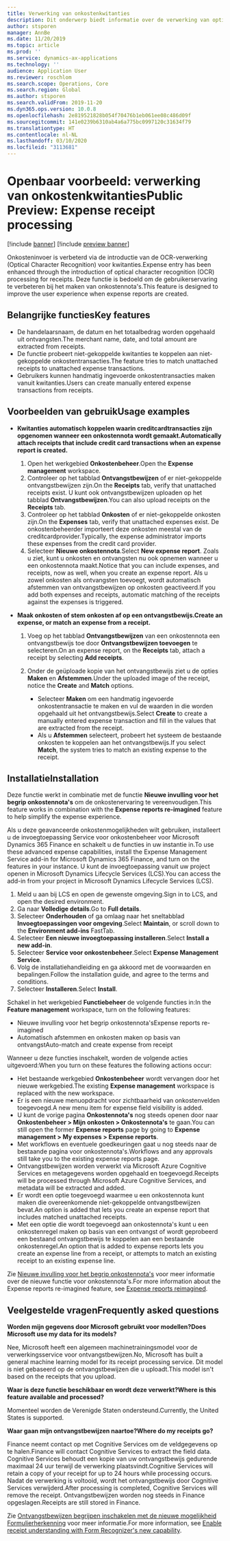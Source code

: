 ```yaml
---
title: Verwerking van onkostenkwitanties
description: Dit onderwerp biedt informatie over de verwerking van optische tekenherkenning (OCR) voor kwitanties. Deze functie is bedoeld om de gebruikerservaring te verbeteren bij het maken van onkostennota's in Microsoft Dynamics 365 Finance.
author: stsporen
manager: AnnBe
ms.date: 11/20/2019
ms.topic: article
ms.prod: ''
ms.service: dynamics-ax-applications
ms.technology: ''
audience: Application User
ms.reviewer: roschlom
ms.search.scope: Operations, Core
ms.search.region: Global
ms.author: stsporen
ms.search.validFrom: 2019-11-20
ms.dyn365.ops.version: 10.0.8
ms.openlocfilehash: 2e819521828b054f70476b1eb061ee08c486d09f
ms.sourcegitcommit: 141e0239b6310ab4a6a775bc0997120c31634f79
ms.translationtype: HT
ms.contentlocale: nl-NL
ms.lasthandoff: 03/10/2020
ms.locfileid: "3113681"
---
```

# <a name="public-preview-expense-receipt-processing"></a><span data-ttu-id="197a4-104">Openbaar voorbeeld: verwerking van onkostenkwitanties</span><span class="sxs-lookup"><span data-stu-id="197a4-104">Public Preview: Expense receipt processing</span></span>

[!include [banner](../includes/banner.md)]
[!include [preview banner](../includes/preview-banner.md)]


<span data-ttu-id="197a4-105">Onkosteninvoer is verbeterd via de introductie van de OCR-verwerking (Optical Character Recognition) voor kwitanties.</span><span class="sxs-lookup"><span data-stu-id="197a4-105">Expense entry has been enhanced through the introduction of optical character recognition (OCR) processing for receipts.</span></span> <span data-ttu-id="197a4-106">Deze functie is bedoeld om de gebruikerservaring te verbeteren bij het maken van onkostennota's.</span><span class="sxs-lookup"><span data-stu-id="197a4-106">This feature is designed to improve the user experience when expense reports are created.</span></span>

## <a name="key-features"></a><span data-ttu-id="197a4-107">Belangrijke functies</span><span class="sxs-lookup"><span data-stu-id="197a4-107">Key features</span></span>

- <span data-ttu-id="197a4-108">De handelaarsnaam, de datum en het totaalbedrag worden opgehaald uit ontvangsten.</span><span class="sxs-lookup"><span data-stu-id="197a4-108">The merchant name, date, and total amount are extracted from receipts.</span></span>
- <span data-ttu-id="197a4-109">De functie probeert niet-gekoppelde kwitanties te koppelen aan niet-gekoppelde onkostentransacties.</span><span class="sxs-lookup"><span data-stu-id="197a4-109">The feature tries to match unattached receipts to unattached expense transactions.</span></span>
- <span data-ttu-id="197a4-110">Gebruikers kunnen handmatig ingevoerde onkostentransacties maken vanuit kwitanties.</span><span class="sxs-lookup"><span data-stu-id="197a4-110">Users can create manually entered expense transactions from receipts.</span></span>

## <a name="usage-examples"></a><span data-ttu-id="197a4-111">Voorbeelden van gebruik</span><span class="sxs-lookup"><span data-stu-id="197a4-111">Usage examples</span></span>

- <span data-ttu-id="197a4-112">**Kwitanties automatisch koppelen waarin creditcardtransacties zijn opgenomen wanneer een onkostennota wordt gemaakt.**</span><span class="sxs-lookup"><span data-stu-id="197a4-112">**Automatically attach receipts that include credit card transactions when an expense report is created.**</span></span>

    1. <span data-ttu-id="197a4-113">Open het werkgebied **Onkostenbeheer**.</span><span class="sxs-lookup"><span data-stu-id="197a4-113">Open the **Expense management** workspace.</span></span>
    2. <span data-ttu-id="197a4-114">Controleer op het tabblad **Ontvangstbewijzen** of er niet-gekoppelde ontvangstbewijzen zijn.</span><span class="sxs-lookup"><span data-stu-id="197a4-114">On the **Receipts** tab, verify that unattached receipts exist.</span></span> <span data-ttu-id="197a4-115">U kunt ook ontvangstbewijzen uploaden op het tabblad **Ontvangstbewijzen**.</span><span class="sxs-lookup"><span data-stu-id="197a4-115">You can also upload receipts on the **Receipts** tab.</span></span>
    3. <span data-ttu-id="197a4-116">Controleer op het tabblad **Onkosten** of er niet-gekoppelde onkosten zijn.</span><span class="sxs-lookup"><span data-stu-id="197a4-116">On the **Expenses** tab, verify that unattached expenses exist.</span></span> <span data-ttu-id="197a4-117">De onkostenbeheerder importeert deze onkosten meestal van de creditcardprovider.</span><span class="sxs-lookup"><span data-stu-id="197a4-117">Typically, the expense administrator imports these expenses from the credit card provider.</span></span>
    4. <span data-ttu-id="197a4-118">Selecteer **Nieuwe onkostennota**.</span><span class="sxs-lookup"><span data-stu-id="197a4-118">Select **New expense report**.</span></span> <span data-ttu-id="197a4-119">Zoals u ziet, kunt u onkosten en ontvangsten nu ook opnemen wanneer u een onkostennota maakt.</span><span class="sxs-lookup"><span data-stu-id="197a4-119">Notice that you can include expenses, and receipts, now as well, when you create an expense report.</span></span> <span data-ttu-id="197a4-120">Als u zowel onkosten als ontvangsten toevoegt, wordt automatisch afstemmen van ontvangstbewijzen op onkosten geactiveerd.</span><span class="sxs-lookup"><span data-stu-id="197a4-120">If you add both expenses and receipts, automatic matching of the receipts against the expenses is triggered.</span></span>

- <span data-ttu-id="197a4-121">**Maak onkosten of stem onkosten af op een ontvangstbewijs.**</span><span class="sxs-lookup"><span data-stu-id="197a4-121">**Create an expense, or match an expense from a receipt.**</span></span>

    1. <span data-ttu-id="197a4-122">Voeg op het tabblad **Ontvangstbewijzen** van een onkostennota een ontvangstbewijs toe door **Ontvangstbewijzen toevoegen** te selecteren.</span><span class="sxs-lookup"><span data-stu-id="197a4-122">On an expense report, on the **Receipts** tab, attach a receipt by selecting **Add receipts**.</span></span>
    2. <span data-ttu-id="197a4-123">Onder de geüploade kopie van het ontvangstbewijs ziet u de opties **Maken** en **Afstemmen**.</span><span class="sxs-lookup"><span data-stu-id="197a4-123">Under the uploaded image of the receipt, notice the **Create** and **Match** options.</span></span>

        - <span data-ttu-id="197a4-124">Selecteer **Maken** om een handmatig ingevoerde onkostentransactie te maken en vul de waarden in die worden opgehaald uit het ontvangstbewijs.</span><span class="sxs-lookup"><span data-stu-id="197a4-124">Select **Create** to create a manually entered expense transaction and fill in the values that are extracted from the receipt.</span></span>
        - <span data-ttu-id="197a4-125">Als u **Afstemmen** selecteert, probeert het systeem de bestaande onkosten te koppelen aan het ontvangstbewijs.</span><span class="sxs-lookup"><span data-stu-id="197a4-125">If you select **Match**, the system tries to match an existing expense to the receipt.</span></span>

## <a name="installation"></a><span data-ttu-id="197a4-126">Installatie</span><span class="sxs-lookup"><span data-stu-id="197a4-126">Installation</span></span>

<span data-ttu-id="197a4-127">Deze functie werkt in combinatie met de functie **Nieuwe invulling voor het begrip onkostennota's** om de onkostenervaring te vereenvoudigen.</span><span class="sxs-lookup"><span data-stu-id="197a4-127">This feature works in combination with the **Expense reports re-imagined** feature to help simplify the expense experience.</span></span>

<span data-ttu-id="197a4-128">Als u deze geavanceerde onkostenmogelijkheden wilt gebruiken, installeert u de invoegtoepassing Service voor onkostenbeheer voor Microsoft Dynamics 365 Finance en schakelt u de functies in uw instantie in.</span><span class="sxs-lookup"><span data-stu-id="197a4-128">To use these advanced expense capabilities, install the Expense Management Service add-in for Microsoft Dynamics 365 Finance, and turn on the features in your instance.</span></span> <span data-ttu-id="197a4-129">U kunt de invoegtoepassing vanuit uw project openen in Microsoft Dynamics Lifecycle Services (LCS).</span><span class="sxs-lookup"><span data-stu-id="197a4-129">You can access the add-in from your project in Microsoft Dynamics Lifecycle Services (LCS).</span></span>

1. <span data-ttu-id="197a4-130">Meld u aan bij LCS en open de gewenste omgeving.</span><span class="sxs-lookup"><span data-stu-id="197a4-130">Sign in to LCS, and open the desired environment.</span></span>
2. <span data-ttu-id="197a4-131">Ga naar **Volledige details**.</span><span class="sxs-lookup"><span data-stu-id="197a4-131">Go to **Full details**.</span></span>
3. <span data-ttu-id="197a4-132">Selecteer **Onderhouden** of ga omlaag naar het sneltabblad **Invoegtoepassingen voor omgeving**.</span><span class="sxs-lookup"><span data-stu-id="197a4-132">Select **Maintain**, or scroll down to the **Environment add-ins** FastTab.</span></span>
4. <span data-ttu-id="197a4-133">Selecteer **Een nieuwe invoegtoepassing installeren**.</span><span class="sxs-lookup"><span data-stu-id="197a4-133">Select **Install a new add-in**.</span></span>
5. <span data-ttu-id="197a4-134">Selecteer **Service voor onkostenbeheer**.</span><span class="sxs-lookup"><span data-stu-id="197a4-134">Select **Expense Management Service**.</span></span>
6. <span data-ttu-id="197a4-135">Volg de installatiehandleiding en ga akkoord met de voorwaarden en bepalingen.</span><span class="sxs-lookup"><span data-stu-id="197a4-135">Follow the installation guide, and agree to the terms and conditions.</span></span>
7. <span data-ttu-id="197a4-136">Selecteer **Installeren**.</span><span class="sxs-lookup"><span data-stu-id="197a4-136">Select **Install**.</span></span>

<span data-ttu-id="197a4-137">Schakel in het werkgebied **Functiebeheer** de volgende functies in:</span><span class="sxs-lookup"><span data-stu-id="197a4-137">In the **Feature management** workspace, turn on the following features:</span></span>

- <span data-ttu-id="197a4-138">Nieuwe invulling voor het begrip onkostennota's</span><span class="sxs-lookup"><span data-stu-id="197a4-138">Expense reports re-imagined</span></span>
- <span data-ttu-id="197a4-139">Automatisch afstemmen en onkosten maken op basis van ontvangst</span><span class="sxs-lookup"><span data-stu-id="197a4-139">Auto-match and create expense from receipt</span></span>

<span data-ttu-id="197a4-140">Wanneer u deze functies inschakelt, worden de volgende acties uitgevoerd:</span><span class="sxs-lookup"><span data-stu-id="197a4-140">When you turn on these features the following actions occur:</span></span>

- <span data-ttu-id="197a4-141">Het bestaande werkgebied **Onkostenbeheer** wordt vervangen door het nieuwe werkgebied.</span><span class="sxs-lookup"><span data-stu-id="197a4-141">The existing **Expense management** workspace is replaced with the new workspace.</span></span>
- <span data-ttu-id="197a4-142">Er is een nieuwe menuopdracht voor zichtbaarheid van onkostenvelden toegevoegd.</span><span class="sxs-lookup"><span data-stu-id="197a4-142">A new menu item for expense field visibility is added.</span></span>
- <span data-ttu-id="197a4-143">U kunt de vorige pagina **Onkostennota's** nog steeds openen door naar **Onkostenbeheer > Mijn onkosten > Onkostennota's** te gaan.</span><span class="sxs-lookup"><span data-stu-id="197a4-143">You can still open the former **Expense reports** page by going to **Expense management > My expenses > Expense reports**.</span></span>
- <span data-ttu-id="197a4-144">Met workflows en eventuele goedkeuringen gaat u nog steeds naar de bestaande pagina voor onkostennota's.</span><span class="sxs-lookup"><span data-stu-id="197a4-144">Workflows and any approvals still take you to the existing expense reports page.</span></span>
- <span data-ttu-id="197a4-145">Ontvangstbewijzen worden verwerkt via Microsoft Azure Cognitive Services en metagegevens worden opgehaald en toegevoegd.</span><span class="sxs-lookup"><span data-stu-id="197a4-145">Receipts will be processed through Microsoft Azure Cognitive Services, and metadata will be extracted and added.</span></span>
- <span data-ttu-id="197a4-146">Er wordt een optie toegevoegd waarmee u een onkostennota kunt maken die overeenkomende niet-gekoppelde ontvangstbewijzen bevat.</span><span class="sxs-lookup"><span data-stu-id="197a4-146">An option is added that lets you create an expense report that includes matched unattached receipts.</span></span>
- <span data-ttu-id="197a4-147">Met een optie die wordt toegevoegd aan onkostennota's kunt u een onkostenregel maken op basis van een ontvangst of wordt geprobeerd een bestaand ontvangstbewijs te koppelen aan een bestaande onkostenregel.</span><span class="sxs-lookup"><span data-stu-id="197a4-147">An option that is added to expense reports lets you create an expense line from a receipt, or attempts to match an existing receipt to an existing expense line.</span></span>

<span data-ttu-id="197a4-148">Zie [Nieuwe invulling voor het begrip onkostennota's](ExpenseWorkspaceNew.md) voor meer informatie over de nieuwe functie voor onkostennota's.</span><span class="sxs-lookup"><span data-stu-id="197a4-148">For more information about the Expense reports re-imagined feature, see [Expense reports reimagined](ExpenseWorkspaceNew.md).</span></span>

## <a name="frequently-asked-questions"></a><span data-ttu-id="197a4-149">Veelgestelde vragen</span><span class="sxs-lookup"><span data-stu-id="197a4-149">Frequently asked questions</span></span>

<span data-ttu-id="197a4-150">**Worden mijn gegevens door Microsoft gebruikt voor modellen?**</span><span class="sxs-lookup"><span data-stu-id="197a4-150">**Does Microsoft use my data for its models?**</span></span>

<span data-ttu-id="197a4-151">Nee, Microsoft heeft een algemeen machinetrainingsmodel voor de verwerkingsservice voor ontvangstbewijzen.</span><span class="sxs-lookup"><span data-stu-id="197a4-151">No, Microsoft has built a general machine learning model for its receipt processing service.</span></span> <span data-ttu-id="197a4-152">Dit model is niet gebaseerd op de ontvangstbewijzen die u uploadt.</span><span class="sxs-lookup"><span data-stu-id="197a4-152">This model isn't based on the receipts that you upload.</span></span>

<span data-ttu-id="197a4-153">**Waar is deze functie beschikbaar en wordt deze verwerkt?**</span><span class="sxs-lookup"><span data-stu-id="197a4-153">**Where is this feature available and processed?**</span></span>

<span data-ttu-id="197a4-154">Momenteel worden de Verenigde Staten ondersteund.</span><span class="sxs-lookup"><span data-stu-id="197a4-154">Currently, the United States is supported.</span></span>

<span data-ttu-id="197a4-155">**Waar gaan mijn ontvangstbewijzen naartoe?**</span><span class="sxs-lookup"><span data-stu-id="197a4-155">**Where do my receipts go?**</span></span>

<span data-ttu-id="197a4-156">Finance neemt contact op met Cognitive Services om de veldgegevens op te halen.</span><span class="sxs-lookup"><span data-stu-id="197a4-156">Finance will contact Cognitive Services to extract the field data.</span></span> <span data-ttu-id="197a4-157">Cognitive Services behoudt een kopie van uw ontvangstbewijs gedurende maximaal 24 uur terwijl de verwerking plaatsvindt.</span><span class="sxs-lookup"><span data-stu-id="197a4-157">Cognitive Services will retain a copy of your receipt for up to 24 hours while processing occurs.</span></span> <span data-ttu-id="197a4-158">Nadat de verwerking is voltooid, wordt het ontvangstbewijs door Cognitive Services verwijderd.</span><span class="sxs-lookup"><span data-stu-id="197a4-158">After processing is completed, Cognitive Services will remove the receipt.</span></span> <span data-ttu-id="197a4-159">Ontvangstbewijzen worden nog steeds in Finance opgeslagen.</span><span class="sxs-lookup"><span data-stu-id="197a4-159">Receipts are still stored in Finance.</span></span>

<span data-ttu-id="197a4-160">Zie [Ontvangstbewijzen begrijpen inschakelen met de nieuwe mogelijkheid Formulierherkenning](https://azure.microsoft.com/blog/enable-receipt-understanding-with-form-recognizer-s-new-capability/) voor meer informatie.</span><span class="sxs-lookup"><span data-stu-id="197a4-160">For more information, see [Enable receipt understanding with Form Recognizer's new capability](https://azure.microsoft.com/blog/enable-receipt-understanding-with-form-recognizer-s-new-capability/).</span></span>
